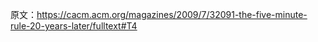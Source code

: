 




原文：https://cacm.acm.org/magazines/2009/7/32091-the-five-minute-rule-20-years-later/fulltext#T4
